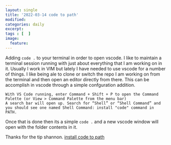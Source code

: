 ```yaml
---
layout: single
title: '2022-03-14 code to path'
modified:
categories: daily
excerpt:
tags : [  ]
image:
  feature:
--- 
```

Adding `code .` to your terminal in order to open vscode.
I like to maintain a terminal session running with just about everything that I am working on in it.  Usually I work in VIM but lately I have needed to use vscode for a number of things.  I like being ale to clone or switch the repo I am working on from the terminal and then open an editor directly from there.  This can be accomplish in vscode through a simple confguration addition. 
```
With VS Code running, enter Command + Shift + P to open the Command Palette (or View > Command Palette from the menu bar)
A search bar will open up. Search for “Shell” or “Shell Command” and you should see one named Shell Command: install "code" command in PATH.
```
Once that is done then its a simple `code .` and a new vscode window will open with the folder contents in it.   

Thanks for the tip shannon.  [install code to path](https://shannoncrabill.com/blog/shell-command-open-directory-in-vscode/) 
